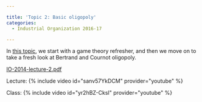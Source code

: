 ```yaml
---

title: 'Topic 2: Basic oligopoly'
categories:
  - Industrial Organization 2016-17

---
```

In <a href="https://www.tholden.org/wp-content/uploads/2014/10/IO-2014-lecture-2.pdf">this topic</a>, we start with a game theory refresher, and then we move on to take a fresh look at Bertrand and Cournot oligopoly.

<object data="https://www.tholden.org/wp-content/uploads/2014/10/IO-2014-lecture-2.pdf" type="application/pdf" width="100%" height="100%"><a href="https://www.tholden.org/wp-content/uploads/2014/10/IO-2014-lecture-2.pdf">IO-2014-lecture-2.pdf</a></object>

Lecture:
{% include video id="sanv57YkDCM" provider="youtube" %}

Class:
{% include video id="yr2hBZ-CksI" provider="youtube" %}
